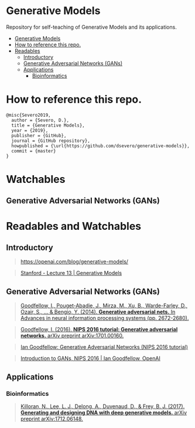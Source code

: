 Generative Models
===================
Repository for self-teaching of Generative Models and its applications.
<!--ts-->
   * [Generative Models](#generative-models)
   * [How to reference this repo.](#how-to-reference-this-repo)
   * [Readables](#readables)
      * [Introductory](#introductory)
      * [Generative Adversarial Networks (GANs)](#generative-adversarial-networks-gans)
      * [Applications](#applications)
         * [Bioinformatics](#bioinformatics)

<!-- Added by: severo, at: Wed May 22 03:35:47 -03 2019 -->

<!--te-->

# How to reference this repo.
```
@misc{Severo2019,
  author = {Severo, D.},
  title = {Generative Models},
  year = {2019},
  publisher = {GitHub},
  journal = {GitHub repository},
  howpublished = {\url{https://github.com/dsevero/generative-models}},
  commit = {master}
}
```
# Watchables
## Generative Adversarial Networks (GANs)
> 


# Readables and Watchables

## Introductory
> https://openai.com/blog/generative-models/

> [Stanford - Lecture 13 | Generative Models](https://www.youtube.com/watch?v=5WoItGTWV54)

## Generative Adversarial Networks (GANs)
> [Goodfellow, I., Pouget-Abadie, J., Mirza, M., Xu, B., Warde-Farley, D., Ozair, S., ... & Bengio, Y. (2014). **Generative adversarial nets.** In Advances in neural information processing systems (pp. 2672-2680).](https://arxiv.org/abs/1406.2661)

> [Goodfellow, I. (2016). **NIPS 2016 tutorial: Generative adversarial networks.** arXiv preprint arXiv:1701.00160.](https://arxiv.org/abs/1701.00160)

> [Ian Goodfellow: Generative Adversarial Networks (NIPS 2016 tutorial)](https://www.youtube.com/watch?v=HGYYEUSm-0Q)

> [Introduction to GANs, NIPS 2016 | Ian Goodfellow, OpenAI](https://www.youtube.com/watch?v=9JpdAg6uMXs)

## Applications
### Bioinformatics
> [Killoran, N., Lee, L. J., Delong, A., Duvenaud, D., & Frey, B. J. (2017). **Generating and designing DNA with deep generative models.** arXiv preprint arXiv:1712.06148.](https://arxiv.org/abs/1712.06148)
